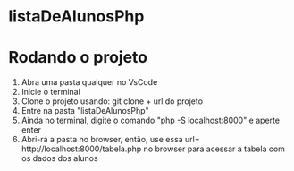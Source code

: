 # listaDeAlunosPhp

# Rodando o projeto
1) Abra uma pasta qualquer no VsCode
2) Inicie o terminal
3) Clone o projeto usando: git clone + url do projeto
4) Entre na pasta "listaDeAlunosPhp"
5) Ainda no terminal, digite o comando "php -S localhost:8000" e aperte enter
6) Abri-rá a pasta no browser, então, use essa url= http://localhost:8000/tabela.php no browser para acessar a tabela com os dados dos alunos